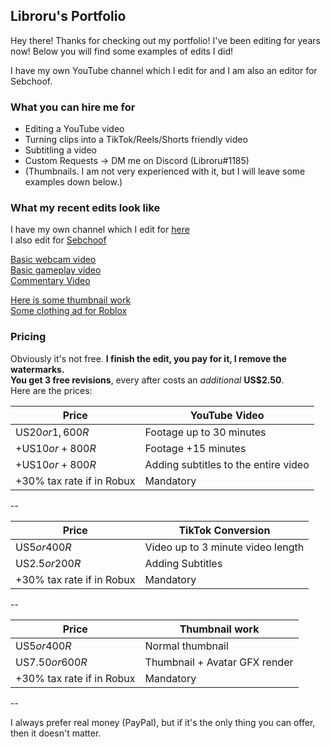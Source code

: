 ## Libroru's Portfolio

Hey there! Thanks for checking out my portfolio! I've been editing for years now! Below you will find some examples of edits I did!

I have my own YouTube channel which I edit for and I am also an editor for Sebchoof.

### What you can hire me for

- Editing a YouTube video
- Turning clips into a TikTok/Reels/Shorts friendly video
- Subtitling a video
- Custom Requests -> DM me on Discord (Libroru#1185)
- (Thumbnails. I am not very experienced with it, but I will leave some examples down below.)

### What my recent edits look like

I have my own channel which I edit for [here](https://www.youtube.com/channel/UCpNA4-mfV_bhbcjHBPluRpQ)  
I also edit for [Sebchoof](https://www.youtube.com/user/sebchooo)  

[Basic webcam video](https://www.youtube.com/watch?v=daRmgGOwz0Y)  
[Basic gameplay video](https://www.youtube.com/watch?v=jr1YDPolI24)  
[Commentary Video](https://youtube.com/watch?v=rvv8M5joO_sg)  

[Here is some thumbnail work](https://media.discordapp.net/attachments/264055287479140352/877169203260588082/thumb.png?width=984&height=554)  
[Some clothing ad for Roblox](https://media.discordapp.net/attachments/264055287479140352/610057679477538816/lrectangleadoutifts.png)  

### Pricing

Obviously it's not free.
**I finish the edit, you pay for it, I remove the watermarks.**  
**You get 3 free revisions**, every after costs an *additional* **US$2.50**.  
Here are the prices:

|Price| YouTube Video |
|-----| ----------- |
|US$20 or 1,600R$| Footage up to 30 minutes |
|+US$10 or +800R$ | Footage +15 minutes |
|+US$10 or +800R$ | Adding subtitles to the entire video |
|+30% tax rate if in Robux| Mandatory |  

--

|Price| TikTok Conversion |
|-----| ----------- |
|US$5 or 400R$| Video up to 3 minute video length |
|US$2.5 or 200R$| Adding Subtitles |
|+30% tax rate if in Robux| Mandatory |  

--

|Price| Thumbnail work |
|-----| ----------- |
|US$5 or 400R$| Normal thumbnail |
|US$7.50 or 600R$| Thumbnail + Avatar GFX render |
|+30% tax rate if in Robux| Mandatory |  

--

I always prefer real money (PayPal), but if it's the only thing you can offer, then it doesn't matter.